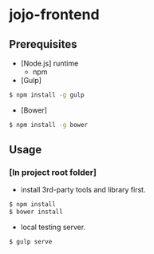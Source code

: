 # jojo-frontend

## Prerequisites
 - [Node.js] runtime 
   - npm
 - [Gulp]
```sh
$ npm install -g gulp
```
 - [Bower]
```sh
$ npm install -g bower
```

## Usage
### [In project root folder]

 - install 3rd-party tools and library first.

```sh
$ npm install
$ bower install
```

 - local testing server.

```sh
$ gulp serve
```